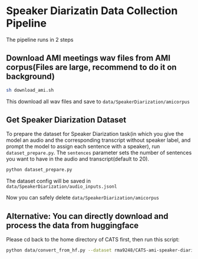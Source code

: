 # Speaker Diarizatin Data Collection Pipeline

The pipeline runs in 2 steps

## Download AMI meetings wav files from AMI corpus(Files are large, recommend to do it on background)

```sh
sh download_ami.sh
```

This download all wav files and save to `data/SpeakerDiarization/amicorpus`

## Get Speaker Diarization Dataset
To prepare the dataset for Speaker Diarization task(in which you give the model an audio and the corresponding transcript without speaker label, and prompt the model to assign each sentence with a speaker), run `dataset_prepare.py`. The `sentences` parameter sets the number of sentences you want to have in the audio and transcript(default to 20).

```sh
python dataset_prepare.py
```

The dataset config will be saved in `data/SpeakerDiarization/audio_inputs.jsonl`

Now you can safely delete `data/SpeakerDiarization/amicorpus`

## Alternative: You can directly download and process the data from huggingface
Please cd back to the home directory of CATS first, then run this script:
```sh
python data/convert_from_hf.py --dataset rma9248/CATS-ami-speaker-diarization-audio --split train --audio-dir SpeakerDiarization --output audio_inputs.jsonl --preserve-columns --limit 1000
```


